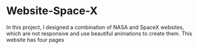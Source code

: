 # Website-Space-X
In this project, I designed a combination of NASA and SpaceX websites, which are not responsive and use beautiful animations to create them. This website has four pages
